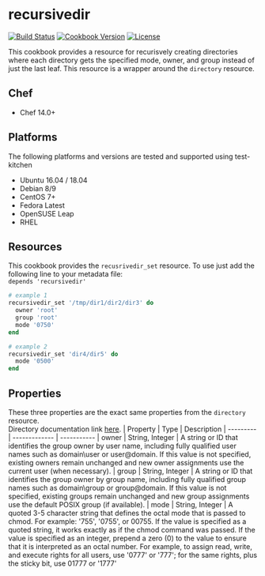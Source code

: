 # recursivedir
[![Build Status](https://travis-ci.com/Didar-Bhullar/recursivedir.svg?branch=master)](https://travis-ci.com/Didar-Bhullar/recursivedir) [![Cookbook Version](https://img.shields.io/cookbook/v/recursivedir.svg)](https://supermarket.chef.io/cookbooks/recursivedir) [![License](https://img.shields.io/badge/License-Apache%202.0-green.svg)](https://opensource.org/licenses/Apache-2.0)


This cookbook provides a resource for recurisvely creating directories where each directory gets the specified mode, owner, and group instead of just the last leaf. This resource is a wrapper around the `directory` resource.

## Chef
* Chef 14.0+

## Platforms
The following platforms and versions are tested and supported using test-kitchen

* Ubuntu 16.04 / 18.04
* Debian 8/9
* CentOS 7+
* Fedora Latest
* OpenSUSE Leap
* RHEL

## Resources
This cookbook provides the `recusrivedir_set` resource. To use just add the <br> 
following line to your metadata file: <br>
`depends 'recursivedir'`<br>
```ruby
# example 1
recursivedir_set '/tmp/dir1/dir2/dir3' do
  owner 'root'
  group 'root'
  mode '0750'
end

# example 2
recursivedir_set 'dir4/dir5' do
  mode '0500'
end
```
## Properties
These three properties are the exact same properties from the `directory` resource. <br>
Directory documentation link [here](https://docs.chef.io/resources/directory/).
| Property  | Type          | Description 
| --------- | ------------- | ----------- 
| owner  | String, Integer  | A string or ID that identifies the group owner by user name, including fully qualified user names such as domain\user or user@domain. If this value is not specified, existing owners remain unchanged and new owner assignments use the current user (when necessary). 
| group  | String, Integer  | A string or ID that identifies the group owner by group name, including fully qualified group names such as domain\group or group@domain. If this value is not specified, existing groups remain unchanged and new group assignments use the default POSIX group (if available). 
| mode  | String, Integer  | A quoted 3-5 character string that defines the octal mode that is passed to chmod. For example: '755', '0755', or 00755. If the value is specified as a quoted string, it works exactly as if the chmod command was passed. If the value is specified as an integer, prepend a zero (0) to the value to ensure that it is interpreted as an octal number. For example, to assign read, write, and execute rights for all users, use '0777' or '777'; for the same rights, plus the sticky bit, use 01777 or '1777' 
